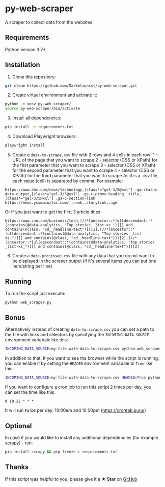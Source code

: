 # py-web-scraper

A scraper to collect data from the websites

## Requirements
Python version 3.7+

## Installation
1. Clone this repository:
```bash
git clone https://github.com/Marketionist/py-web-scraper.git
```
2. Create virtual environment and activate it:
```bash
python -m venv py-web-scraper/
source py-web-scraper/bin/activate
```
3. Install all dependencies:
```bash
pip install -r requirements.txt
```
4. Download Playwright browsers:
```bash
playwright install
```
5. Create a `data-to-scrape.csv` file with 2 rows and 4 cells in each row:
    1 - URL of the page that you want to scrape
    2 - selector (CSS or XPath) for the first parameter that you want to scrape
    3 - selector (CSS or XPath) for the second parameter that you want to scrape
    4 - selector (CSS or XPath) for the third parameter that you want to scrape
As it is a .csv file, each value (cell) is separated by comma. For example:
```
https://www.bbc.com/news/technology,[class*="gel-3/5@xxl"] .qa-status-date-output,[class*="gel-3/5@xxl"] .gs-c-promo-heading__title,[class*="gel-3/5@xxl"] .gs-c-section-link
https://news.ycombinator.com/,.rank,.storylink,.age
```
Or if you just want to get the first 3 article titles:
```
https://www.cnn.com/business/tech,(//*[ancestor::*[ul[descendant::*[contains(@data-analytics, "Top stories _list-xs_")]]] and contains(@class, "cd__headline-text")])[1],(//*[ancestor::*[ul[descendant::*[contains(@data-analytics, "Top stories _list-xs_")]]] and contains(@class, "cd__headline-text")])[2],(//*[ancestor::*[ul[descendant::*[contains(@data-analytics, "Top stories _list-xs_")]]] and contains(@class, "cd__headline-text")])[3]
```
6. Create a `data-processed.csv` file with any data that you do not want to be
displayed in the scraper output (if it's several items you can put one
item/string per line)

## Running
To run the script just execute:
```bash
python web_scraper.py
```

## Bonus
Alternatively instead of creating `data-to-scrape.csv` you can set a path to
the file with links and selectors by specifying the `INCOMING_DATA_SOURCE`
environment variabale like this:
```bash
INCOMING_DATA_SOURCE=my-file-with-data-to-scrape.csv python web_scraper.py
```
In addition to that, if you want to see the browser while the script is running,
you can enable it by setting the `HEADED` environment variabale to `True` like
this:
```bash
INCOMING_DATA_SOURCE=my-file-with-data-to-scrape.csv HEADED=True python web_scraper.py
```

If you want to configure a cron job to run this script 2 times per day, you can set the time like this:
```
0 10,22 * * *
```
It will run twice per day: 10:00am and 10:00pm (https://crontab.guru/)


## Optional
In case if you would like to install any additional dependencies (for example
scrapy) - run:
```bash
pip install scrapy && pip freeze > requirements.txt
```

## Thanks
If this script was helpful to you, please give it a **★ Star** on
[GitHub](https://github.com/Marketionist/py-web-scraper)
